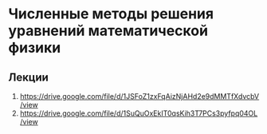 # Численные методы решения уравнений математической физики
## Лекции
1. https://drive.google.com/file/d/1JSFoZ1zxFqAizNjAHd2e9dMMTfXdvcbV/view
2. https://drive.google.com/file/d/1SuQuOxEkIT0qsKih3T7PCs3pyfpq04OL/view
